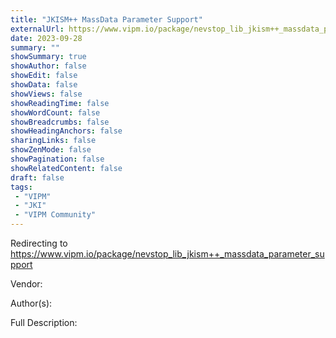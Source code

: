 ```yaml
---
title: "JKISM++ MassData Parameter Support"
externalUrl: https://www.vipm.io/package/nevstop_lib_jkism++_massdata_parameter_support
date: 2023-09-28
summary: ""
showSummary: true
showAuthor: false
showEdit: false
showData: false
showViews: false
showReadingTime: false
showWordCount: false
showBreadcrumbs: false
showHeadingAnchors: false
sharingLinks: false
showZenMode: false
showPagination: false
showRelatedContent: false
draft: false
tags:
 - "VIPM"
 - "JKI"
 - "VIPM Community"
---
```


Redirecting to https://www.vipm.io/package/nevstop_lib_jkism++_massdata_parameter_support

Vendor: 

Author(s): 
 
Full Description:
